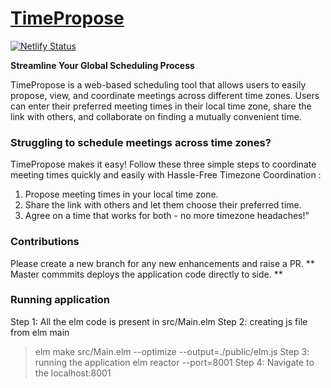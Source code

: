 # [TimePropose](https://www.timepropose.com)

[![Netlify Status](https://api.netlify.com/api/v1/badges/b33275bd-a435-4922-840b-8f4e015e0039/deploy-status)](https://app.netlify.com/sites/glistening-sundae-00f3aa/deploys)

**Streamline Your Global Scheduling Process**

TimePropose is a web-based scheduling tool that allows users to easily propose, view, and coordinate meetings across different time zones. Users can enter their preferred meeting times in their local time zone, share the link with others, and collaborate on finding a mutually convenient time. 


### Struggling to schedule meetings across time zones? 


TimePropose makes it easy! Follow these three simple steps to coordinate meeting times quickly and easily with Hassle-Free Timezone Coordination :

   1. Propose meeting times in your local time zone.
   2. Share the link with others and let them choose their preferred time.
   3. Agree on a time that works for both - no more timezone headaches!"


### Contributions

   Please create a new branch for any new enhancements and raise a PR.
   ** Master commmits deploys the application code directly to side. **


### Running application

 Step 1: All the elm code is present in src/Main.elm
 Step 2: creating js file from elm main
 > elm make src/Main.elm --optimize --output=./public/elm.js
 Step 3: running the application 
 >  elm reactor --port=8001
 Step 4: Navigate to the localhost:8001



